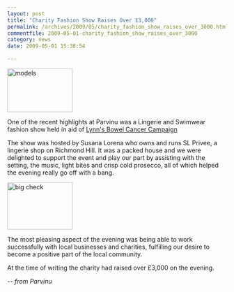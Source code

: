 ```yaml
---
layout: post
title: "Charity Fashion Show Raises Over £3,000"
permalink: /archives/2009/05/charity_fashion_show_raises_over_3000.html
commentfile: 2009-05-01-charity_fashion_show_raises_over_3000
category: news
date: 2009-05-01 15:38:54

---
```


<a href="/assets/images/2009/models.jpg"><img src="/assets/images/2009/models-thumb.jpg" width="150" height="100" alt="models" class="photo right" /></a>

One of the recent highlights at Parvinu was a Lingerie and Swimwear fashion show held in aid of [Lynn's Bowel Cancer Campaign](http://www.bowelcancer.tv)

The show was hosted by Susana Lorena who owns and runs SL Privee, a lingerie shop on Richmond Hill. It was a packed house and we were delighted to support the event and play our part by assisting with the setting, the music, light bites and crisp cold prosecco, all of which helped the evening really go off with a bang.

<a href="/assets/images/2009/charitycheque1.jpg"><img src="/assets/images/2009/charitycheque1-thumb.jpg" width="150" height="108" alt="big check" class="photo right" /></a>

The most pleasing aspect of the evening was being able to work successfully with local businesses and charities, fulfilling our desire to become a positive part of the local community.

At the time of writing the charity had raised over £3,000 on the evening.

<cite>-- from Parvinu</cite>
